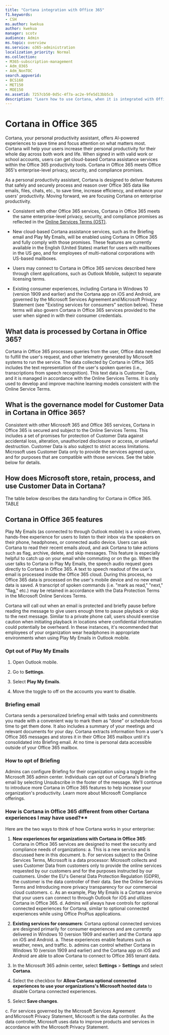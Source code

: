 ```yaml
---
title: "Cortana integration with Office 365"
f1.keywords:
- CSH
ms.author: kwekua
author: kwekua
manager: scotv
audience: Admin
ms.topic: overview
ms.service: o365-administration
localization_priority: Normal
ms.collection: 
- M365-subscription-management 
- Adm_O365
- Adm_NonTOC
search.appverid:
- BCS160
- MET150
- MOE150
ms.assetid: 7257cb50-0d5c-4f7a-ac2e-9fe5d13bb5cb
description: "Learn how to use Cortana, when it is integrated with Office 365. You can turn off Cortana in the admin center to restrict its access to your organization's data. "
---
```


# Cortana in Office 365

Cortana, your personal productivity assistant, offers AI-powered experiences to save time and focus attention on what matters most. Cortana will help your users increase their personal productivity for their whole day across both work and life. When signed in with valid work or school accounts, users can get cloud-based Cortana assistance services within the Office 365 productivity tools. Cortana in Office 365 meets Office 365's enterprise-level privacy, security, and compliance promises.

As a personal productivity assistant, Cortana is designed to deliver features that safely and securely process and reason over Office 365 data like emails, files, chats, etc., to save time, increase efficiency, and enhance your users' productivity. Moving forward, we are focusing Cortana on enterprise productivity.

- Consistent with other Office 365 services, Cortana in Office 365 meets the same enterprise-level privacy, security, and compliance promises as reflected in the [Online Services Terms (OST)](https://go.microsoft.com/fwlink/p/?LinkId=874419).

- New cloud-based Cortana assistance services, such as the Briefing email and Play My Emails, will be enabled using Cortana in Office 365 and fully comply with those promises. These features are currently available in the English (United States) market for users with mailboxes in the US geo, and for employees of multi-national corporations with US-based mailboxes.

- Users may connect to Cortana in Office 365 services described here through client applications, such as Outlook Mobile, subject to separate licensing terms.

- Existing consumer experiences, including Cortana in Windows 10 (version 1909 and earlier) and the Cortana app on iOS and Android, are governed by the Microsoft Services Agreement and Microsoft Privacy Statement (see "Existing services for consumers" section below). These terms will also govern Cortana in Office 365 services provided to the user when signed in with their consumer credentials.

## What data is processed by Cortana in Office 365?

Cortana in Office 365 processes queries from the user, Office data needed to fulfill the user's request, and other telemetry generated by Microsoft systems to run the service. The data collected by Cortana in Office 365 includes the text representation of the user's spoken queries (i.e., transcriptions from speech recognition). This text data is Customer Data, and it is managed in accordance with the Online Services Terms. It is only used to develop and improve machine learning models consistent with the Online Service Terms.

## What is the governance model for Customer Data in Cortana in Office 365?

Consistent with other Microsoft 365 and Office 365 services, Cortana in Office 365 is secured and subject to the Online Services Terms. This includes a set of promises for protection of Customer Data against accidental loss, alteration, unauthorized disclosure or access, or unlawful destruction. Customer Data is also subject to strict access limitations. Microsoft uses Customer Data only to provide the services agreed upon, and for purposes that are compatible with those services. See the table below for details.

## How does Microsoft store, retain, process, and use Customer Data in Cortana?

The table below describes the data handling for Cortana in Office 365.
TABLE

## Cortana in Office 365 features

Play My Emails (as connected to through Outlook mobile) is a voice-driven, hands-free experience for users to listen to their inbox via the speakers on their phone, headphones, or connected audio device. Users can ask Cortana to read their recent emails aloud, and ask Cortana to take actions such as flag, archive, delete, and skip messages. This feature is especially helpful to catch up on your email while commuting or on the go. When the user talks to Cortana in Play My Emails, the speech audio request goes directly to Cortana in Office 365. A text to speech readout of the user's email is processed inside the Office 365 cloud. During this process, no Office 365 data is processed on the user's mobile device and no new email data is saved. A transcript of spoken commands (i.e. "mark as read," "next," "flag," etc.) may be retained in accordance with the Data Protection Terms in the Microsoft Online Services Terms.

Cortana will call out when an email is protected and briefly pause before reading the message to give users enough time to pause playback or skip to the next message. Similar to a private phone call, users should exercise caution when initiating playback in locations where confidential information could potentially be overheard. In these instances, it's recommended that employees of your organization wear headphones in appropriate environments when using Play My Emails in Outlook mobile.

### Opt out of Play My Emails

1. Open Outlook mobile.

2. Go to **Settings**.
  
3. Select **Play My Emails**.

4. Move the toggle to off on the accounts you want to disable.

### Briefing email

Cortana sends a personalized briefing email with tasks and commitments you made with a convenient way to mark them as "done" or schedule focus time to get them done. It also includes a summary of your meetings and relevant documents for your day. Cortana extracts information from a user's Office 365 messages and stores it in their Office 365 mailbox until it's consolidated into Briefing email. At no time is personal data accessible outside of your Office 365 mailbox.

### How to opt of Briefing

Admins can configure Briefing for their organization using a toggle in the Microsoft 365 admin center. Individuals can opt out of Cortana's Briefing email by selecting Unsubscribe in the footer of the message. We'll continue to introduce more Cortana in Office 365 features to help increase your organization's productivity. Learn more about Microsoft Compliance offerings.

### How is Cortana in Office 365 different from other Cortana experiences I may have used?**

Here are the two ways to think of how Cortana works in your enterprise:

1. **New experiences for organizations with Cortana in Office 365**: Cortana in Office 365 services are designed to meet the security and compliance needs of organizations:
a.    This is a new service and is discussed here in this document.
b.    For services subject to the Online Services Terms, Microsoft is a data processor: Microsoft collects and uses Customer Data from customers only to provide the online services requested by our customers and for the purposes instructed by our customers. Under the EU's General Data Protection Regulation (GDPR), the customer is the data controller of their data. See the Online Services Terms and Introducing more privacy transparency for our commercial cloud customers.
c.    As an example, Play My Emails is a Cortana service that your users can connect to through Outlook for iOS and utilizes Cortana in Office 365.
d.    Admins will always have controls for optional connected experiences for Cortana, similar to optional connected experiences while using Office ProPlus applications.

2. **Existing services for consumers**: Cortana optional connected services are designed primarily for consumer experiences and are currently delivered in Windows 10 (version 1909 and earlier) and the Cortana app on iOS and Android.
a.    These experiences enable features such as weather, news, and traffic.
b.    admins can control whether Cortana in Windows 10 (version 1909 and earlier) and the Cortana app on iOS and Android are able to allow Cortana to connect to Office 365 tenant data.

1. In the Microsoft 365 admin center, select **Settings** > **Settings** and select **Cortana**.

2. Select the checkbox for **Allow Cortana optional connected experiences to use your organizations's Microsoft hosted data** to disable Cortana connected experiences.

3. Select **Save changes**.

c.    For services governed by the Microsoft Services Agreement and Microsoft Privacy Statement, Microsoft is the data controller. As the data controller, Microsoft uses data to improve products and services in accordance with the Microsoft Privacy Statement.